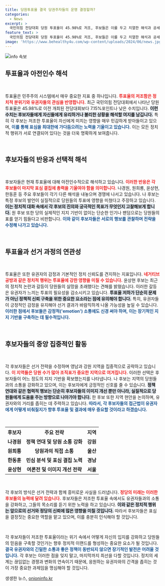 ```yaml
---
title: 당원투표율 결국 당권주자들의 운명 결정할까?
categories:
  - News
excerpt: >
  국민의힘 전당대회 당원 투표율이 45.98%로 저조, 후보들은 이를 두고 치열한 해석과 공세를 펼치고 있다. 낮은 투표율이 한 후보에게 불리할 것이라는 전망 속에서 막판 표심 결집이 진행 중이다. 일촉즉발의 선거 상황, 과연 누가 승리할까?
feature_text: >
  국민의힘 전당대회 당원 투표율이 45.98%로 저조, 후보들은 이를 두고 치열한 해석과 공세를 펼치고 있다. 낮은 투표율이 한 후보에게 불리할 것이라는 전망 속에서 막판 표심 결집이 진행 중이다. 일촉즉발의 선거 상황, 과연 누가 승리할까?
image: 'https://www.behealthy4u.com/wp-content/uploads/2024/06/news.jpg'
---
```


<p><img src="https://www.behealthy4u.com/wp-content/uploads/2024/06/news.jpg" alt="info 속보" /></p>

<h2 data-ke-size="size26">투표율과 아전인수 해석</h2>

<p data-ke-size="size16">&nbsp;</p>

<p>투표율은 민주주의 시스템에서 매우 중요한 지표 중 하나입니다. <b><span style="color: #ee2323;">투표율의 저조함은 정치적 분위기와 유권자들의 관심을 반영합니다.</span></b> 최근 국민의힘 전당대회에서 나타난 당원 투표율은 45.98%로 이전 개최된 전당대회보다 7.15%포인트나 낮은 수치입니다. <b><span style="background-color: #21538527;">이런 수치는 후보자들에게 자신들에게 유리하거나 불리한 상황을 해석할 여지를 남깁니다.</span></b> 특히 각 후보는 저조한 투표율이 자신에게 미치는 영향을 매우 민감하게 받아들이고 있으며, <b><span style="color: #1a5490;">이를 통해 표심을 최대한에 가다듬으려는 노력을 기울이고 있습니다.</span></b> 이는 모든 정치적 행위가 서로 연결되어 있다는 것을 더욱 명확하게 보여줍니다.</p>

<p data-ke-size="size16">&nbsp;</p>

<h2 data-ke-size="size26">후보자들의 반응과 선택적 해석</h2>

<p data-ke-size="size16">&nbsp;</p>

<p>후보자들은 현재 투표율에 대해 아전인수적으로 해석하고 있습니다. <b><span style="color: #ee2323;">이러한 반응은 각 후보들이 마지막 표심 결집에 총력을 기울여야 함을 의미합니다.</span></b> 나경원, 원희룡, 윤상현, 한동훈 등 주요 후보들이 각기 다른 해석을 내놓으며 경쟁에 나서고 있습니다. 나 후보는 특정 후보의 발언이 실질적으로 당원들의 투표에 영향을 미쳤다고 주장하고 있습니다. <b><span style="background-color: #21538527;">이는 정치적 대화 속에서 각 후보의 진의와 궁극적인 목표가 무엇인지 고찰해보게 합니다.</span></b> 원 후보 또한 당의 실제적인 지지 기반이 없이는 단순한 인기나 팬덤으로는 당원들의 표를 얻기 힘들다고 비판합니다. <b><span style="color: #1a5490;">이와 같이 후보자들은 서로의 행보를 관찰하며 전략을 수정해 나가고 있습니다.</span></b></p>

<p data-ke-size="size16">&nbsp;</p>

<h2 data-ke-size="size26">투표율과 선거 과정의 연관성</h2>

<p data-ke-size="size16">&nbsp;</p>

<p>투표율은 또한 유권자의 감정과 기본적인 정치 신뢰도를 견지하는 지표입니다. <b><span style="color: #ee2323;">네거티브 공방과 같은 정치적 행위는 투표율에 강한 영향을 미칠 수 있습니다.</span></b> 윤상현 후보는 최근의 정치적 논란과 갈등이 당원들의 실망을 초래했다는 견해를 밝혔습니다. 이러한 갈등은 유권자가 느끼는 투표의 필요성을 감소시키고 있습니다. <b><span style="background-color: #21538527;">투표율 저하가 단순히 문제가 아닌 정책적 신뢰 구축을 위한 중요한 요소라는 점에 유의해야 합니다.</span></b> 특히, 유권자들이 긍정적인 감정을 유지해야 선거 결과가 바람직하게 나올 가능성을 높일 수 있습니다. <b><span style="color: #1a5490;">이러한 점에서 후보들은 감정적('emotion') 소통에도 신경 써야 하며, 이는 장기적인 지지 기반을 구축하는 데 필수적입니다.</span></b></p>

<p data-ke-size="size16">&nbsp;</p>

<h2 data-ke-size="size26">후보자들의 중앙 집중적인 활동</h2>

<p data-ke-size="size16">&nbsp;</p>

<p>각 후보자들은 선거 전략을 수정하며 영남과 강원 지역을 집중적으로 공략하고 있습니다. <b><span style="color: #ee2323;">이 지역들은 당원 수가 많아 조직표가 중요한 지역으로 여겨집니다.</span></b> 이러한 선택은 후보자들이 어느 정도의 지지 기반을 확보했는지를 나타냅니다. 나 후보는 지역의 당원들과의 소통을 강화하고 있으며, 이는 후보자에게 긍정적인 신호를 줄 수 있습니다. <b><span style="background-color: #21538527;">정책 연대와 같은 협력적 행보는 단순히 후보자들의 이미지 개선 뿐만 아니라, 실질적으로 당원들에게 도움을 주는 방향으로 나아가야 합니다.</span></b> 한 후보 또한 지역 현안을 논의하며, 유권자와의 거리를 좁히는 데 주력하고 있습니다. <b><span style="color: #1a5490;">따라서, 각 후보자들의 접근법이 유권자에게 어떻게 비춰질지가 향후 투표율 및 결과에 매우 중요할 것이라고 하겠습니다.</span></b></p>

<p data-ke-size="size16">&nbsp;</p>

<table style="width: 100%; border-collapse: collapse;">
    <tr>
        <th style="text-align: center;"><b>후보자</b></th>
        <th style="text-align: center;"><b>주요 전략</b></th>
        <th style="text-align: center;"><b>지역</b></th>
    </tr>
    <tr>
        <td style="text-align: center; height: 17px;"><b>나경원</b></td>
        <td style="text-align: center; height: 17px;"><b>정책 연대 및 당원 소통 강화</b></td>
        <td style="text-align: center; height: 17px;"><b>강원</b></td>
    </tr>
    <tr>
        <td style="text-align: center; height: 17px;"><b>원희룡</b></td>
        <td style="text-align: center; height: 17px;"><b>당원과의 직접 소통</b></td>
        <td style="text-align: center; height: 17px;"><b>울산</b></td>
    </tr>
    <tr>
        <td style="text-align: center; height: 17px;"><b>한동훈</b></td>
        <td style="text-align: center; height: 17px;"><b>민심 분석 및 표심 결집 노력</b></td>
        <td style="text-align: center; height: 17px;"><b>경남</b></td>
    </tr>
    <tr>
        <td style="text-align: center; height: 17px;"><b>윤상현</b></td>
        <td style="text-align: center; height: 17px;"><b>여론전 및 이미지 개선 전략</b></td>
        <td style="text-align: center; height: 17px;"><b>서울</b></td>
    </tr>
</table>

<p data-ke-size="size16">&nbsp;</p>

<p>각 후보의 방식은 선거 전략과 함께 흥미로운 사실을 드러냅니다. <b><span style="color: #ee2323;">정당의 미래는 이러한 후보들의 능력에 달려 있습니다.</span></b> 후보자들은 저조한 투표율 속에서도 유권자들과의 소통을 강화하고, 그들의 목소리를 듣기 위한 노력을 하고 있습니다. <b><span style="background-color: #21538527;">이와 같은 정치적 행위는 앞으로의 선거와 정당의 신뢰에 많은 영향을 미칠 것입니다.</span></b> 따라서 후보자들은 표심을 결정짓는 중요한 역할을 맡고 있으며, 이를 충분히 인식해야 할 것입니다.</p></p>

<p data-ke-size="size16">&nbsp;</p>

<p>각 후보자들이 저조한 투표율이라는 위기 속에서 어떻게 자신의 입지를 강화하고 당원들의 믿음을 구축할 것인가는 향후 정치적 이랜드를 형성하는 중요한 요소가 될 것입니다. <b><span style="color: #1a5490;">결국 유권자와의 긴밀한 소통과 좋은 정책이 동반되지 않으면 장기적인 발전은 어려울 것입니다.</span></b> 각 후보는 이러한 점을 잊지 말고, 마지막까지 최선을 다할 것입니다. 정치의 세계는 끊임없는 경쟁과 변화의 연속이기 때문에, 응원하는 유권자와의 간격을 좁히는 것이 가장 중요한 과제임을 명심해야 할 것입니다.</p></p>
생생한 뉴스, <a href="https://onioninfo.kr" rel="dofollow">onioninfo.kr</a>


